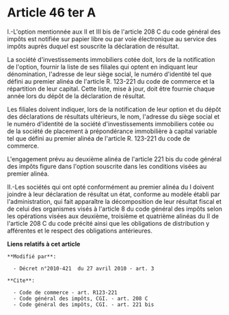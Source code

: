 # Article 46 ter A

I.-L'option mentionnée aux II et III bis de l'article 208 C du code général des impôts est notifiée sur papier libre ou par
voie électronique au service des impôts auprès duquel est souscrite la déclaration de résultat. 

La société d'investissements immobiliers cotée doit, lors de la notification de l'option, fournir la liste de ses filiales
qui optent en indiquant leur dénomination, l'adresse de leur siège social, le numéro d'identité tel que défini au premier
alinéa de l'article R. 123-221 du code de commerce et la répartition de leur capital. Cette liste, mise à jour, doit être
fournie chaque année lors du dépôt de la déclaration de résultat. 

Les filiales doivent indiquer, lors de la notification de leur option et du dépôt des déclarations de résultats ultérieurs,
le nom, l'adresse du siège social et le numéro d'identité de la société d'investissements immobiliers cotée ou de la société
de placement à prépondérance immobilière à capital variable tel que défini au premier alinéa de l'article R. 123-221 du code
de commerce.

L'engagement prévu au deuxième alinéa de l'article 221 bis du code général des impôts figure dans l'option souscrite dans les
conditions visées au premier alinéa. 

II.-Les sociétés qui ont opté conformément au premier alinéa du I doivent joindre à leur déclaration de résultat un état,
conforme au modèle établi par l'administration, qui fait apparaître la décomposition de leur résultat fiscal et de celui des
organismes visés à l'article 8 du code général des impôts selon les opérations visées aux deuxième, troisième et quatrième
alinéas du II de l'article 208 C du code précité ainsi que les obligations de distribution y afférentes et le respect des
obligations antérieures.

**Liens relatifs à cet article**

	**Modifié par**:

	  - Décret n°2010-421  du 27 avril 2010 - art. 3

	**Cite**:

	  - Code de commerce - art. R123-221
	  - Code général des impôts, CGI. - art. 208 C
	  - Code général des impôts, CGI. - art. 221 bis

